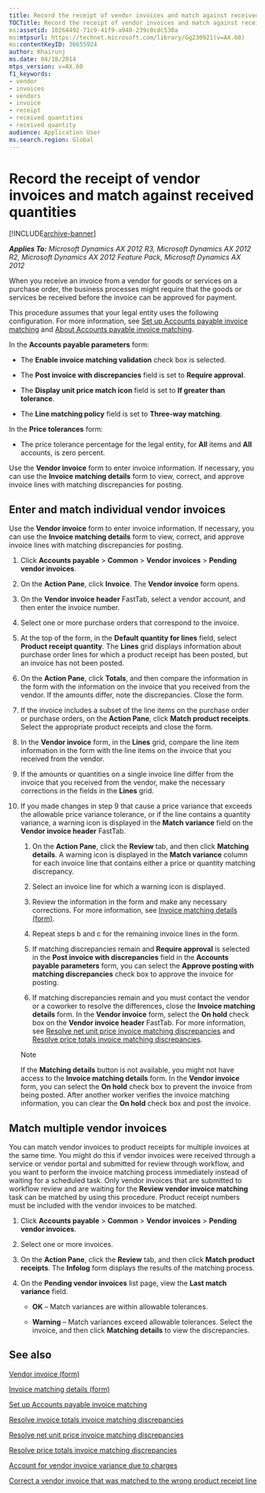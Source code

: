```yaml
---
title: Record the receipt of vendor invoices and match against received quantities
TOCTitle: Record the receipt of vendor invoices and match against received quantities
ms:assetid: 10264492-71c9-41f9-a940-239c0cdc530a
ms:mtpsurl: https://technet.microsoft.com/library/Gg230921(v=AX.60)
ms:contentKeyID: 36655924
author: Khairunj
ms.date: 04/18/2014
mtps_version: v=AX.60
f1_keywords:
- vendor
- invoices
- vendors
- invoice
- receipt
- received quantities
- received quantity
audience: Application User
ms.search.region: Global
---
```


# Record the receipt of vendor invoices and match against received quantities 


[!INCLUDE[archive-banner](includes/archive-banner.md)]


_**Applies To:** Microsoft Dynamics AX 2012 R3, Microsoft Dynamics AX 2012 R2, Microsoft Dynamics AX 2012 Feature Pack, Microsoft Dynamics AX 2012_

When you receive an invoice from a vendor for goods or services on a purchase order, the business processes might require that the goods or services be received before the invoice can be approved for payment.

This procedure assumes that your legal entity uses the following configuration. For more information, see [Set up Accounts payable invoice matching](set-up-accounts-payable-invoice-matching.md) and [About Accounts payable invoice matching](about-accounts-payable-invoice-matching.md).

In the **Accounts payable parameters** form:

  - The **Enable invoice matching validation** check box is selected.

  - The **Post invoice with discrepancies** field is set to **Require approval**.

  - The **Display unit price match icon** field is set to **If greater than tolerance**.

  - The **Line matching policy** field is set to **Three-way matching**.

In the **Price tolerances** form:

  - The price tolerance percentage for the legal entity, for **All** items and **All** accounts, is zero percent.

Use the **Vendor invoice** form to enter invoice information. If necessary, you can use the **Invoice matching details** form to view, correct, and approve invoice lines with matching discrepancies for posting.

## Enter and match individual vendor invoices

Use the **Vendor invoice** form to enter invoice information. If necessary, you can use the **Invoice matching details** form to view, correct, and approve invoice lines with matching discrepancies for posting.

1.  Click **Accounts payable** \> **Common** \> **Vendor invoices** \> **Pending vendor invoices**.

2.  On the **Action Pane**, click **Invoice**. The **Vendor invoice** form opens.

3.  On the **Vendor invoice header** FastTab, select a vendor account, and then enter the invoice number.

4.  Select one or more purchase orders that correspond to the invoice.

5.  At the top of the form, in the **Default quantity for lines** field, select **Product receipt quantity**. The **Lines** grid displays information about purchase order lines for which a product receipt has been posted, but an invoice has not been posted.

6.  On the **Action Pane**, click **Totals**, and then compare the information in the form with the information on the invoice that you received from the vendor. If the amounts differ, note the discrepancies. Close the form.

7.  If the invoice includes a subset of the line items on the purchase order or purchase orders, on the **Action Pane**, click **Match product receipts**. Select the appropriate product receipts and close the form.

8.  In the **Vendor invoice** form, in the **Lines** grid, compare the line item information in the form with the line items on the invoice that you received from the vendor.

9.  If the amounts or quantities on a single invoice line differ from the invoice that you received from the vendor, make the necessary corrections in the fields in the **Lines** grid.

10. If you made changes in step 9 that cause a price variance that exceeds the allowable price variance tolerance, or if the line contains a quantity variance, a warning icon is displayed in the **Match variance** field on the **Vendor invoice header** FastTab.
    
    1.  On the **Action Pane**, click the **Review** tab, and then click **Matching details**. A warning icon is displayed in the **Match variance** column for each invoice line that contains either a price or quantity matching discrepancy.
    
    2.  Select an invoice line for which a warning icon is displayed.
    
    3.  Review the information in the form and make any necessary corrections. For more information, see [Invoice matching details (form)](https://technet.microsoft.com/library/hh209713\(v=ax.60\)).
    
    4.  Repeat steps b and c for the remaining invoice lines in the form.
    
    5.  If matching discrepancies remain and **Require approval** is selected in the **Post invoice with discrepancies** field in the **Accounts payable parameters** form, you can select the **Approve posting with matching discrepancies** check box to approve the invoice for posting.
    
    6.  If matching discrepancies remain and you must contact the vendor or a coworker to resolve the differences, close the **Invoice matching details** form. In the **Vendor invoice** form, select the **On hold** check box on the **Vendor invoice header** FastTab. For more information, see [Resolve net unit price invoice matching discrepancies](resolve-net-unit-price-invoice-matching-discrepancies.md) and [Resolve price totals invoice matching discrepancies](resolve-price-totals-invoice-matching-discrepancies.md).
    

    > [!NOTE]
    > <P>If the <STRONG>Matching details</STRONG> button is not available, you might not have access to the <STRONG>Invoice matching details</STRONG> form. In the <STRONG>Vendor invoice</STRONG> form, you can select the <STRONG>On hold</STRONG> check box to prevent the invoice from being posted. After another worker verifies the invoice matching information, you can clear the <STRONG>On hold</STRONG> check box and post the invoice.</P>



## Match multiple vendor invoices

You can match vendor invoices to product receipts for multiple invoices at the same time. You might do this if vendor invoices were received through a service or vendor portal and submitted for review through workflow, and you want to perform the invoice matching process immediately instead of waiting for a scheduled task. Only vendor invoices that are submitted to workflow review and are waiting for the **Review vendor invoice matching** task can be matched by using this procedure. Product receipt numbers must be included with the vendor invoices to be matched.

1.  Click **Accounts payable** \> **Common** \> **Vendor invoices** \> **Pending vendor invoices**.

2.  Select one or more invoices.

3.  On the **Action Pane**, click the **Review** tab, and then click **Match product receipts**. The **Infolog** form displays the results of the matching process.

4.  On the **Pending vendor invoices** list page, view the **Last match variance** field.
    
      - **OK** – Match variances are within allowable tolerances.
    
      - **Warning** – Match variances exceed allowable tolerances. Select the invoice, and then click **Matching details** to view the discrepancies.

## See also

[Vendor invoice (form)](https://technet.microsoft.com/library/hh209644\(v=ax.60\))

[Invoice matching details (form)](https://technet.microsoft.com/library/hh209713\(v=ax.60\))

[Set up Accounts payable invoice matching](set-up-accounts-payable-invoice-matching.md)

[Resolve invoice totals invoice matching discrepancies](resolve-invoice-totals-invoice-matching-discrepancies.md)

[Resolve net unit price invoice matching discrepancies](resolve-net-unit-price-invoice-matching-discrepancies.md)

[Resolve price totals invoice matching discrepancies](resolve-price-totals-invoice-matching-discrepancies.md)

[Account for vendor invoice variance due to charges](account-for-vendor-invoice-variance-due-to-charges.md)

[Correct a vendor invoice that was matched to the wrong product receipt line](correct-a-vendor-invoice-that-was-matched-to-the-wrong-product-receipt-line.md)

  


